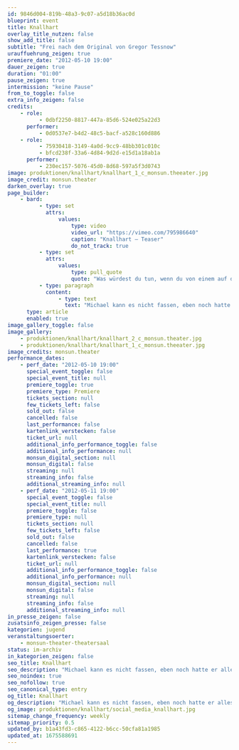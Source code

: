 ```yaml
---
id: 9846d004-819b-48a3-9c07-a5d18b36ac0d
blueprint: event
title: Knallhart
overlay_title_nutzen: false
show_add_title: false
subtitle: "Frei nach dem Original von Gregor Tessnow"
urauffuehrung_zeigen: true
premiere_date: "2012-05-10 19:00"
dauer_zeigen: true
duration: "01:00"
pause_zeigen: true
intermission: "keine Pause"
from_to_toggle: false
extra_info_zeigen: false
credits:
    - role:
          - 0dbf2250-8817-447a-85d6-524e025a22d3
      performer:
          - 0d0537e7-b4d2-48c5-bacf-a528c160d886
    - role:
          - 75930418-3149-4a0d-9cc9-48bb301c010c
          - bfcd238f-33a6-4d84-9d2d-e15d1a18ab1a
      performer:
          - 230ec157-5076-45d0-8d68-597a5f3d0743
image: produktionen/knallhart/knallhart_1_c_monsun.theeater.jpg
image_credit: monsun.theater
darken_overlay: true
page_builder:
    - bard:
          - type: set
            attrs:
                values:
                    type: video
                    video_url: "https://vimeo.com/795986640"
                    caption: "Knallhart – Teaser"
                    do_not_track: true
          - type: set
            attrs:
                values:
                    type: pull_quote
                    quote: "Was würdest du tun, wenn du von einem auf den anderen Tag aus dem Paradies vertrieben wirst?"
          - type: paragraph
            content:
                - type: text
                  text: "Michael kann es nicht fassen, eben noch hatte er alles was er wollte und plötzlich findet er sich in einem Drecksloch wieder. Als wäre das noch nicht genug, macht da auch noch Errol und seine Gang das Leben ihm zur Hölle. Doch dann trifft er den Dealer Hamal, der ihm unter die Arme greift und ihn zwingt, eine lebenswichtige Entscheidung zu treffen. Der Darstellendes Spiel Kurs der Klasse 9 des Gymnasiums Othmarschen hat sich zu dem Roman „Knallhart“ von Gregor Tessnow seine eigenen Gedanken gemacht und zeigt ein knallhartes Stück über den Kampf mit der Ausweglosigkeit eines Jugendlichen."
      type: article
      enabled: true
image_gallery_toggle: false
image_gallery:
    - produktionen/knallhart/knallhart_2_c_monsun.theater.jpg
    - produktionen/knallhart/knallhart_1_c_monsun.theeater.jpg
image_credits: monsun.theater
performance_dates:
    - perf_date: "2012-05-10 19:00"
      special_event_toggle: false
      special_event_title: null
      premiere_toggle: true
      premiere_type: Premiere
      tickets_section: null
      few_tickets_left: false
      sold_out: false
      cancelled: false
      last_performance: false
      kartenlink_verstecken: false
      ticket_url: null
      additional_info_performance_toggle: false
      additional_info_performance: null
      monsun_digital_section: null
      monsun_digital: false
      streaming: null
      streaming_info: false
      additional_streaming_info: null
    - perf_date: "2012-05-11 19:00"
      special_event_toggle: false
      special_event_title: null
      premiere_toggle: false
      premiere_type: null
      tickets_section: null
      few_tickets_left: false
      sold_out: false
      cancelled: false
      last_performance: true
      kartenlink_verstecken: false
      ticket_url: null
      additional_info_performance_toggle: false
      additional_info_performance: null
      monsun_digital_section: null
      monsun_digital: false
      streaming: null
      streaming_info: false
      additional_streaming_info: null
in_presse_zeigen: false
zusatsinfo_zeigen_presse: false
kategorien: jugend
veranstaltungsoerter:
    - monsun-theater-theatersaal
status: im-archiv
in_kategorien_zeigen: false
seo_title: Knallhart
seo_description: "Michael kann es nicht fassen, eben noch hatte er alles was er wollte und plötzlich findet er sich in einem Drecksloch wieder."
seo_noindex: true
seo_nofollow: true
seo_canonical_type: entry
og_title: Knallhart
og_description: "Michael kann es nicht fassen, eben noch hatte er alles was er wollte und plötzlich findet er sich in einem Drecksloch wieder."
og_image: produktionen/knallhart/social_media_knallhart.jpg
sitemap_change_frequency: weekly
sitemap_priority: 0.5
updated_by: b1a43fd3-c865-4122-b6cc-50cfa81a1985
updated_at: 1675588691
---
```


